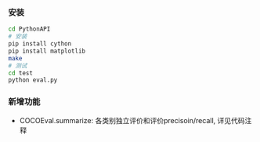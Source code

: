 ### 安装

```sh
cd PythonAPI
# 安装
pip install cython
pip install matplotlib
make 
# 测试
cd test
python eval.py
```

### 新增功能

- COCOEval.summarize: 各类别独立评价和评价precisoin/recall, 详见代码注释

